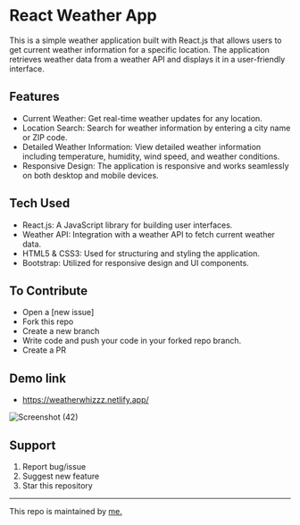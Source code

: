 # React Weather App

This is a simple weather application built with React.js that allows users to get current weather information for a specific location. The application retrieves weather data from a weather API and displays it in a user-friendly interface.



## Features
- Current Weather: Get real-time weather updates for any location.
- Location Search: Search for weather information by entering a city name or ZIP code.
- Detailed Weather Information: View detailed weather information including temperature, humidity, wind speed, and weather conditions.
- Responsive Design: The application is responsive and works seamlessly on both desktop and mobile devices.

## Tech Used

- React.js: A JavaScript library for building user interfaces.
- Weather API: Integration with a weather API to fetch current weather data.
- HTML5 & CSS3: Used for structuring and styling the application.
- Bootstrap: Utilized for responsive design and UI components.

## To Contribute

- Open a [new issue]
- Fork this repo
- Create a new branch 
- Write code and push your code in your forked repo branch.
- Create a PR

## Demo link
- https://weatherwhizzz.netlify.app/

![Screenshot (42)](https://github.com/Sanjaykumar2210/weather-app/assets/112607521/1657d718-ae31-4220-99e9-e2c2c431ce1f)

## Support
1. Report bug/issue
2. Suggest new feature
3. Star this repository
   


<hr/>
This repo is maintained by <a href="https://github.com/Sanjaykumar2210">me.</a>
